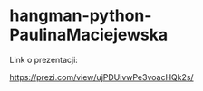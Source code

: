 # hangman-python-PaulinaMaciejewska

Link o prezentacji: 

https://prezi.com/view/ujPDUivwPe3voacHQk2s/
